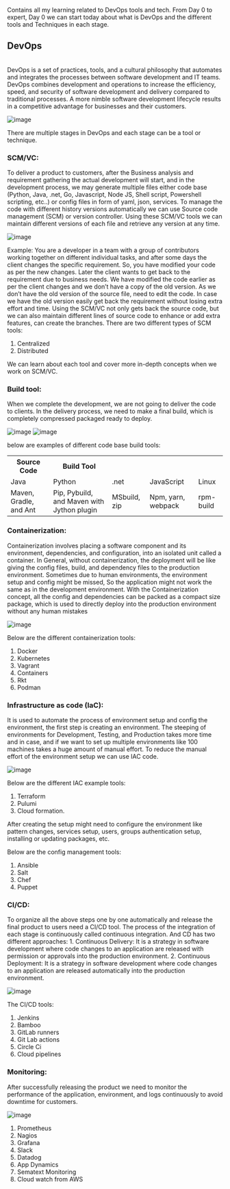 Contains all my learning related to DevOps tools and tech. From Day 0 to expert, Day 0 we can start today about what is DevOps and the different tools and Techniques in each stage.

<h2> DevOps </h2>
<br>
DevOps is a set of practices, tools, and a cultural philosophy that automates and integrates the processes between software development and IT teams.
DevOps combines development and operations to increase the efficiency, speed, and security of software development and delivery compared to traditional processes. A more nimble software development lifecycle results in a competitive advantage for businesses and their customers.

![image](https://github.com/SaiKattamuri/DevOps/assets/50263861/12ee3522-81fd-41a9-9f2d-32caf9968d23)

There are multiple stages in DevOps and each stage can be a tool or technique.

<h3>SCM/VC:</h3>
To deliver a product to customers, after the Business analysis and requirement gathering the actual development will start, and in the development process, we may generate multiple files either code base (Python, Java, .net, Go, Javascript, Node JS, Shell script, Powershell scripting, etc..) or config files in form of yaml, json, services.
To manage the code with different history versions automatically we can use Source code management (SCM) or version controller. Using these SCM/VC tools we can maintain different versions of each file and retrieve any version at any time.

![image](https://github.com/SaiKattamuri/DevOps/assets/50263861/0c6119e8-2036-4cec-aa17-aebf3e4f3dbf)

Example: 
You are a developer in a team with a group of contributors working together on different individual tasks, and after some days the client changes the specific requirement. So, you have modified your code as per the new changes. Later the client wants to get back to the requirement due to business needs.
We have modified the code earlier as per the client changes and we don’t have a copy of the old version. As we don’t have the old version of the source file, need to edit the code. In case we have the old version easily get back the requirement without losing extra effort and time.
Using the SCM/VC not only gets back the source code, but we can also maintain different lines of source code to enhance or add extra features, can create the branches.
There are two different types of SCM tools:
1.	Centralized
2.	Distributed
   
We can learn about each tool and cover more in-depth concepts when we work on SCM/VC.

<h3>Build tool:</h3>
When we complete the development, we are not going to deliver the code to clients. In the delivery process, we need to make a final build, which is completely compressed packaged ready to deploy.

![image](https://github.com/SaiKattamuri/DevOps/assets/50263861/a76d517b-127c-4118-8ccf-51543dfe346f)
![image](https://github.com/SaiKattamuri/DevOps/assets/50263861/57eca6f3-6d9d-40b0-8319-0c0b5659e932)

below are examples of different code base build tools:

<table>
  <tr>
    <th>Source Code</th>
    <th>Build Tool</th>    
  </tr>
  <tr>
    <td>Java</td>
    <td>Python</td>
    <td>.net</td>
    <td>JavaScript</td>
    <td>Linux</td>
  </tr>
  <tr>
    <td>Maven, Gradle, and Ant</td>
    <td>Pip, Pybuild, and Maven with Jython plugin</td>
    <td>MSbuild, zip</td>
    <td>Npm, yarn, webpack</td>
    <td>rpm-build</td>
  </tr>
</table>      

<h3>Containerization:</h3>
Containerization involves placing a software component and its environment, dependencies, and configuration, into an isolated unit called a container.
In General, without containerization, the deployment will be like giving the config files, build, and dependency files to the production environment. 
Sometimes due to human environments, the environment setup and config might be missed, So the application might not work the same as in the development environment.
 With the Containerization concept, all the config and dependencies can be packed as a compact size package, which is used to directly deploy into the production environment without any human mistakes

![image](https://github.com/SaiKattamuri/DevOps/assets/50263861/5ad509b3-3935-48eb-a5d2-f79c4d9f7681)

Below are the different containerization tools:
1.	Docker
2.	Kubernetes
3.	Vagrant
4.	Containers
5.	Rkt
6.	Podman

<h3>Infrastructure as code (IaC):</h3>
It is used to automate the process of environment setup and config the environment, the first step is creating an environment. 
The steeping of environments for Development, Testing, and Production takes more time and in case, and if we want to set up multiple environments like 100 machines takes a huge amount of manual effort. To reduce the manual effort of the environment setup we can use IAC code.

![image](https://github.com/SaiKattamuri/DevOps/assets/50263861/57c873e2-78e7-41e0-8e4b-fed303b32a05)

Below are the different IAC example tools:
1.	Terraform
2.	Pulumi
3.	Cloud formation.

After creating the setup might need to configure the environment like pattern changes, services setup, users, groups authentication setup, installing or updating packages, etc.

Below are the config management tools:
1.	Ansible
2.	Salt
3.	Chef
4.	Puppet
   
<h3>CI/CD:</h3>
To organize all the above steps one by one automatically and release the final product to users need a CI/CD tool. The process of the integration of each stage is continuously called continuous integration.
And CD has two different approaches:
1.	Continuous Delivery: It is a strategy in software development where code changes to an application are released with permission or approvals into the production environment.
2.	Continuous Deployment:  It is a strategy in software development where code changes to an application are released automatically into the production environment.

![image](https://github.com/SaiKattamuri/DevOps/assets/50263861/de38a23a-b7d7-4223-be9a-446d92760898)

The CI/CD tools:
1.	Jenkins
2.	Bamboo
3.	GitLab runners
4.	Git Lab actions
5.	Circle Ci
6.	Cloud pipelines

<h3>Monitoring:</h3>
After successfully releasing the product we need to monitor the performance of the application, environment, and logs continuously to avoid downtime for customers. 

![image](https://github.com/SaiKattamuri/DevOps/assets/50263861/3cc10214-008e-4bb3-b64f-4143cd07335d)

1.	Prometheus
2.	Nagios
3.	Grafana
4.	Slack
5.	Datadog
6.	App Dynamics
7.	Sematext Monitoring
8.	Cloud watch from AWS
